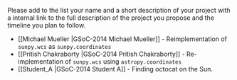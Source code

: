 Please add to the list your name and a short description of your project with a internal link 
to the full description of the project you propose and the timeline you plan to follow.
* [[Michael Mueller |GSoC-2014 Michael Mueller]] - Reimplementation of `sunpy.wcs` as `sunpy.coordinates`
* [[Pritish Chakraborty |GSoC-2014 Pritish Chakraborty]] - Re-implementation of `sunpy.wcs` using `astropy.coordinates`
* [[Student_A |GSoC-2014  Student A]] - Finding octocat on the Sun.
